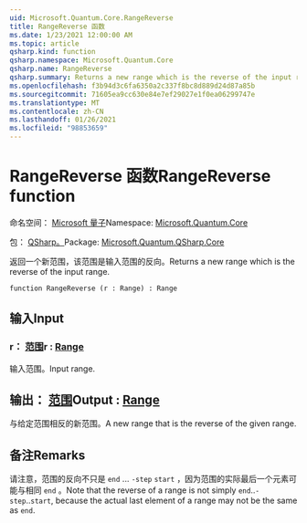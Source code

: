 ```yaml
---
uid: Microsoft.Quantum.Core.RangeReverse
title: RangeReverse 函数
ms.date: 1/23/2021 12:00:00 AM
ms.topic: article
qsharp.kind: function
qsharp.namespace: Microsoft.Quantum.Core
qsharp.name: RangeReverse
qsharp.summary: Returns a new range which is the reverse of the input range.
ms.openlocfilehash: f3b94d3c6fa6350a2c337f8bc8d889d24d87a85b
ms.sourcegitcommit: 71605ea9cc630e84e7ef29027e1f0ea06299747e
ms.translationtype: MT
ms.contentlocale: zh-CN
ms.lasthandoff: 01/26/2021
ms.locfileid: "98853659"
---
```

# <a name="rangereverse-function"></a><span data-ttu-id="30b2e-102">RangeReverse 函数</span><span class="sxs-lookup"><span data-stu-id="30b2e-102">RangeReverse function</span></span>

<span data-ttu-id="30b2e-103">命名空间： [Microsoft 量子](xref:Microsoft.Quantum.Core)</span><span class="sxs-lookup"><span data-stu-id="30b2e-103">Namespace: [Microsoft.Quantum.Core](xref:Microsoft.Quantum.Core)</span></span>

<span data-ttu-id="30b2e-104">包： [QSharp。](https://nuget.org/packages/Microsoft.Quantum.QSharp.Core)</span><span class="sxs-lookup"><span data-stu-id="30b2e-104">Package: [Microsoft.Quantum.QSharp.Core](https://nuget.org/packages/Microsoft.Quantum.QSharp.Core)</span></span>


<span data-ttu-id="30b2e-105">返回一个新范围，该范围是输入范围的反向。</span><span class="sxs-lookup"><span data-stu-id="30b2e-105">Returns a new range which is the reverse of the input range.</span></span>

```qsharp
function RangeReverse (r : Range) : Range
```


## <a name="input"></a><span data-ttu-id="30b2e-106">输入</span><span class="sxs-lookup"><span data-stu-id="30b2e-106">Input</span></span>

### <a name="r--range"></a><span data-ttu-id="30b2e-107">r： [范围](xref:microsoft.quantum.lang-ref.range)</span><span class="sxs-lookup"><span data-stu-id="30b2e-107">r : [Range](xref:microsoft.quantum.lang-ref.range)</span></span>

<span data-ttu-id="30b2e-108">输入范围。</span><span class="sxs-lookup"><span data-stu-id="30b2e-108">Input range.</span></span>



## <a name="output--range"></a><span data-ttu-id="30b2e-109">输出： [范围](xref:microsoft.quantum.lang-ref.range)</span><span class="sxs-lookup"><span data-stu-id="30b2e-109">Output : [Range](xref:microsoft.quantum.lang-ref.range)</span></span>

<span data-ttu-id="30b2e-110">与给定范围相反的新范围。</span><span class="sxs-lookup"><span data-stu-id="30b2e-110">A new range that is the reverse of the given range.</span></span>

## <a name="remarks"></a><span data-ttu-id="30b2e-111">备注</span><span class="sxs-lookup"><span data-stu-id="30b2e-111">Remarks</span></span>

<span data-ttu-id="30b2e-112">请注意，范围的反向不只是 `end` ... `-step` `start` ，因为范围的实际最后一个元素可能与相同 `end` 。</span><span class="sxs-lookup"><span data-stu-id="30b2e-112">Note that the reverse of a range is not simply `end`..`-step`..`start`, because the actual last element of a range may not be the same as `end`.</span></span>